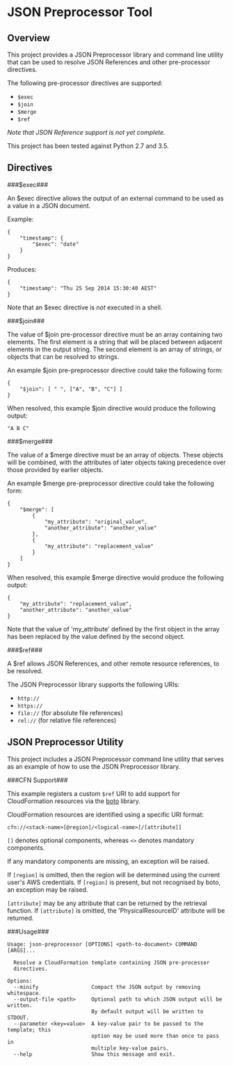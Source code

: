JSON Preprocessor Tool
======================

Overview
--------

This project provides a JSON Preprocessor library and command line utility that
can be used to resolve JSON References and other pre-processor directives.

The following pre-processor directives are supported:

* ```$exec```
* ```$join```
* ```$merge```
* ```$ref```

*Note that JSON Reference support is not yet complete.*

This project has been tested against Python 2.7 and 3.5.

Directives
----------

###$exec###

An $exec directive allows the output of an external command to be used as a
value in a JSON document.

Example:

    {
        "timestamp": {
            "$exec": "date"
        }
    }

Produces:

    {
        "timestamp": "Thu 25 Sep 2014 15:30:40 AEST"
    }

Note that an $exec directive is *not* executed in a shell.

###$join###

The value of $join pre-processor directive must be an array containing
two elements. The first element is a string that will be placed between
adjacent elements in the output string. The second element is an array
of strings, or objects that can be resolved to strings.

An example $join pre-preprocessor directive could take the following
form:

    {
        "$join": [ " ", ["A", "B", "C"] ]
    }

When resolved, this example $join directive would produce the
following output:

    "A B C"

###$merge###

The value of a $merge directive must be an array of objects. These
objects will be combined, with the attributes of later objects taking
precedence over those provided by earlier objects.

An example $merge pre-preprocessor directive could take the following
form:

    {
        "$merge": [
            {
                "my_attribute": "original_value",
                "another_attribute": "another_value"
            },
            {
                "my_attribute": "replacement_value"
            }
        ]
    }

When resolved, this example $merge directive would produce the
following output:

    {
        "my_attribute": "replacement_value",
        "another_attribute": "another_value"
    }

Note that the value of 'my_attribute' defined by the first object in
the array has been replaced by the value defined by the second object.


###$ref###

A $ref allows JSON References, and other remote resource references, to be
resolved.

The JSON Preprocessor library supports the following URIs:

* ```http://```
* ```https://```
* ```file://``` (for absolute file references)
* ```rel://``` (for relative file references)


JSON Preprocessor Utility
-------------------------

This project includes a JSON Preprocessor command line utility that serves as
an example of how to use the JSON Preprocessor library.

###CFN Support###

This example registers a custom ```$ref``` URI to add support for
CloudFormation resources via the [boto](https://github.com/boto/boto) library.

CloudFormation resources are identified using a specific URI format:

    cfn://<stack-name>[@region]/<logical-name>[/[attribute]]

```[]``` denotes optional components, whereas ```<>``` denotes mandatory
components.

If any mandatory components are missing, an exception will be raised.

If ```[region]``` is omitted, then the region will be determined using the
current user's AWS credentials. If ```[region]``` is present, but not
recognised by boto, an exception may be raised.

```[attribute]``` may be any attribute that can be returned by the retrieval
function. If ```[attribute]``` is omitted, the 'PhysicalResourceID' attribute
will be returned.

###Usage###

    Usage: json-preprocessor [OPTIONS] <path-to-document> COMMAND [ARGS]...

      Resolve a CloudFormation template containing JSON pre-processor
      directives.

    Options:
      --minify                 Compact the JSON output by removing whitespace.
      --output-file <path>     Optional path to which JSON output will be written.
                               By default output will be written to STDOUT.
      --parameter <key=value>  A key-value pair to be passed to the template; this
                               option may be used more than once to pass in
                               multiple key-value pairs.
      --help                   Show this message and exit.
